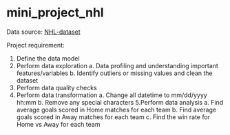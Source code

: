 # mini_project_nhl
Data source: [NHL-dataset](https://www.kaggle.com/martinellis/nhl-game-data)

Project requirement:
 1. Define the data model
 2. Perform data exploration
   a. Data profiling and understanding important features/variables
   b. Identify outliers or missing values and clean the dataset
 3. Perform data quality checks
 4. Perform data transformation
   a. Change all datetime to mm/dd/yyyy hh:mm
   b. Remove any special characters
 5.Perform data analysis
   a. Find average goals scored in Home matches for each team
   b. Find average goals scored in Away matches for each team
   c. Find the win rate for Home vs Away for each team

